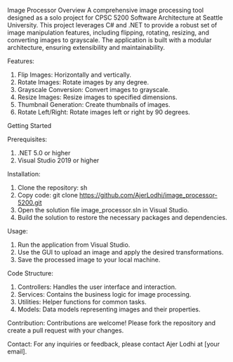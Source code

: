Image Processor 
Overview
A comprehensive image processing tool designed as a solo project for CPSC 5200 Software Architecture at Seattle University. This project leverages C# and .NET to provide a robust set of image manipulation features, including flipping, rotating, resizing, and converting images to grayscale. The application is built with a modular architecture, ensuring extensibility and maintainability.

Features:

1) Flip Images: Horizontally and vertically.
2) Rotate Images: Rotate images by any degree.
3) Grayscale Conversion: Convert images to grayscale.
4) Resize Images: Resize images to specified dimensions.
5) Thumbnail Generation: Create thumbnails of images.
6) Rotate Left/Right: Rotate images left or right by 90 degrees.

Getting Started
  
Prerequisites:
1) .NET 5.0 or higher
2) Visual Studio 2019 or higher

Installation:
1) Clone the repository: sh
2) Copy code: git clone https://github.com/AjerLodhi/image_processor-5200.git
3) Open the solution file image_processor.sln in Visual Studio.
4) Build the solution to restore the necessary packages and dependencies.

Usage:
1) Run the application from Visual Studio.
2) Use the GUI to upload an image and apply the desired transformations.
3) Save the processed image to your local machine.

Code Structure:
1) Controllers: Handles the user interface and interaction.
2) Services: Contains the business logic for image processing.
3) Utilities: Helper functions for common tasks.
4) Models: Data models representing images and their properties.

Contribution: 
Contributions are welcome! Please fork the repository and create a pull request with your changes.

Contact: 
For any inquiries or feedback, please contact Ajer Lodhi at [your email].
